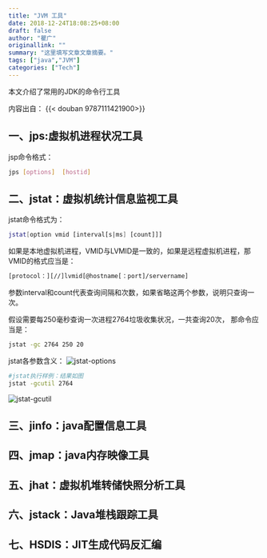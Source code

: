 ```yaml
---
title: "JVM 工具"
date: 2018-12-24T18:08:25+08:00
draft: false
author: "瞿广"
originallink: ""
summary: "这里填写文章文章摘要。"
tags: ["java","JVM"]
categories: ["Tech"]
---
```


 本文介绍了常用的JDK的命令行工具

<!--more-->
内容出自：
{{< douban 9787111421900>}}
## 一、jps:虚拟机进程状况工具

jsp命令格式：
```bash
jps [options]  [hostid]
```
## 二、jstat：虚拟机统计信息监视工具

jstat命令格式为：
```bash
jstat[option vmid [interval[s|ms] [count]]]
```

如果是本地虚拟机进程，VMID与LVMID是一致的，如果是远程虚拟机进程，那VMID的格式应当是：
```bash
[protocol：][//]lvmid[@hostname[：port]/servername]
```
参数interval和count代表查询间隔和次数，如果省略这两个参数，说明只查询一次。

假设需要每250毫秒查询一次进程2764垃圾收集状况，一共查询20次，
那命令应当是：
```bash
jstat -gc 2764 250 20
```

jstat各参数含义：
![jstat-options](/img/jstat-options.png)


```bash
#jstat执行样例：结果如图
jstat -gcutil 2764
```
![jstat-gcutil](/img/jstat-gcutil.png)


## 三、jinfo：java配置信息工具
## 四、jmap：java内存映像工具
## 五、jhat：虚拟机堆转储快照分析工具
## 六、jstack：Java堆栈跟踪工具
## 七、HSDIS：JIT生成代码反汇编
